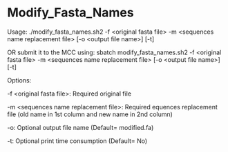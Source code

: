 # Modify_Fasta_Names

Usage: ./modify_fasta_names.sh2 -f \<original fasta file> -m \<sequences name replacement file> [-o \<output file name>] [-t] 

OR submit it to the MCC using: sbatch modify_fasta_names.sh2 -f \<original fasta file> -m \<sequences name replacement file> [-o \<output file name>] [-t] 

Options:

  -f \<original fasta file>: Required original file
  
  -m \<sequences name replacement file>: Required equences replacement file (old name in 1st column and new name in 2nd column)
 
  -o: Optional output file name (Default= modified.fa)
 
  -t: Optional print time consumption (Default= No)
